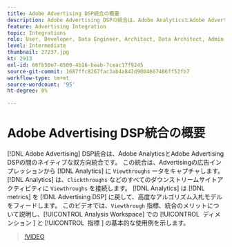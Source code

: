 ```yaml
---
title: Adobe Advertising DSP統合の概要
description: Adobe Advertising DSPの統合は、Adobe AnalyticsとAdobe Advertising DSPの間のネイティブな双方向統合です。
feature: Advertising Integration
topic: Integrations
role: User, Developer, Data Engineer, Architect, Data Architect, Admin, Leader
level: Intermediate
thumbnail: 27237.jpg
kt: 2913
exl-id: 66fb50e7-6500-4b16-beab-7ceac17f9245
source-git-commit: 1687ffc8267fac3ab4a842d9004667486ff52fb7
workflow-type: tm+mt
source-wordcount: '95'
ht-degree: 0%

---
```


# Adobe Advertising DSP統合の概要

[!DNL Adobe Advertising] DSP統合は、Adobe AnalyticsとAdobe Advertising DSPの間のネイティブな双方向統合です。 この統合は、Advertisingの広告インプレッションから [!DNL Analytics] に `Viewthroughs` ータをキャプチャします。 [!DNL Analytics] は、`Clickthroughs` などのすべてのダウンストリームサイトアクティビティに `Viewthroughs` を接続します。 [!DNL Analytics] は [!DNL metrics] を [!DNL Advertising DSP] に戻して、高度なアルゴリズム入札モデルをフィードします。 このビデオでは、`Viewthrough` 指標、統合のメリットについて説明し、[!UICONTROL Analysis Workspace] での [!UICONTROL &#x200B; ディメンション &#x200B;] と [!UICONTROL &#x200B; 指標 &#x200B;] の基本的な使用例を示します。

>[!VIDEO](https://video.tv.adobe.com/v/327665/?quality=12&learn=on&captions=jpn)
